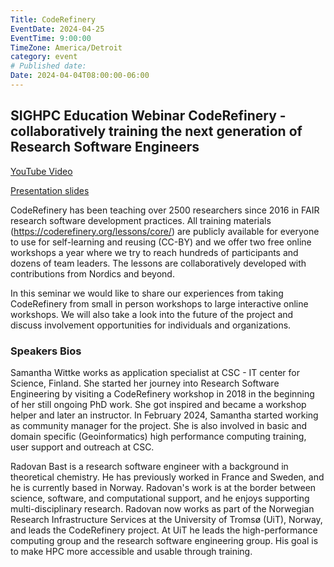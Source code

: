 ```yaml
---
Title: CodeRefinery
EventDate: 2024-04-25
EventTime: 9:00:00
TimeZone: America/Detroit
category: event
# Published date:
Date: 2024-04-04T08:00:00-06:00
---
```


## SIGHPC Education Webinar CodeRefinery - collaboratively training the next generation of Research Software Engineers


[YouTube Video](https://youtu.be/q4WXp89SSQI)

[Presentation slides](https://zenodo.org/records/11065411)

CodeRefinery has been teaching over 2500 researchers since 2016 in FAIR research software development practices. All training materials (https://coderefinery.org/lessons/core/) are publicly available for everyone to use for self-learning and reusing (CC-BY) and we offer two free online workshops a year where we try to reach hundreds of participants and dozens of team leaders. The lessons are collaboratively developed with contributions from Nordics and beyond. 

In this seminar we would like to share our experiences from taking CodeRefinery from small in person workshops to large interactive online workshops. We will also take a look into the future of the project and discuss involvement opportunities for individuals and organizations. 

### Speakers Bios

Samantha Wittke works as application specialist at CSC - IT center for Science, Finland. She started her journey into Research Software Engineering by visiting a CodeRefinery workshop in 2018 in the beginning of her still ongoing PhD work. She got inspired and became a workshop helper and later an instructor. In February 2024, Samantha started working as community manager for the project. She is also involved in basic and domain specific (Geoinformatics) high performance computing training, user support and outreach at CSC.

Radovan Bast is a research software engineer with a background in theoretical chemistry. He has previously worked in France and Sweden, and he is currently based in Norway. Radovan's work is at the border between science, software, and computational support, and he enjoys supporting multi-disciplinary research. Radovan now works as part of the Norwegian Research Infrastructure Services at the University of Tromsø (UiT), Norway, and leads the CodeRefinery project. At UiT he leads the high-performance computing group and the research software engineering group. His goal is to make HPC more accessible and usable through training.

